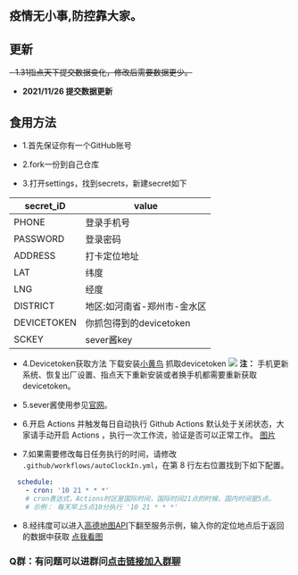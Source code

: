 ## 疫情无小事,防控靠大家。

## 更新
~~- 1.31指点天下提交数据变化，修改后需要数据更少。~~
- **2021/11/26 提交数据更新**

## 食用方法

- 1.首先保证你有一个GitHub账号

- 2.fork一份到自己仓库

- 3.打开settings，找到secrets，新建secret如下

| secret_iD   | value                   |
| ----------- | ----------------------- |
| PHONE       | 登录手机号|
| PASSWORD    | 登录密码|
| ADDRESS     | 打卡定位地址|
| LAT         | 纬度|
| LNG         | 经度|
| DISTRICT    | 地区:如河南省-郑州市-金水区|
| DEVICETOKEN | 你抓包得到的devicetoken|
| SCKEY       | sever酱key|
- 4.Devicetoken获取方法
下载安装[小黄鸟](https://wwi.lanzous.com/iJiYSn5cc5c)
抓取devicetoken
![](https://ae01.alicdn.com/kf/Uaf84ccdb77434a7c922ae1a5320866deG.jpg)
**注：** 手机更新系统、恢复出厂设置、指点天下重新安装或者换手机都需要重新获取devicetoken。
- 5.sever酱使用参见[官网](http://sc.ftqq.com/3.version)。

- 6.开启 Actions 并触发每日自动执行
Github Actions 默认处于关闭状态，大家请手动开启 Actions ，执行一次工作流，验证是否可以正常工作。
[图片](https://s3.ax1x.com/2021/01/27/sxz1IJ.png)

- 7.如果需要修改每日任务执行的时间，请修改 `.github/workflows/autoClockIn.yml`，在第 8 行左右位置找到下如下配置。

```yml
  schedule:
    - cron: '10 21 * * *'
    # cron表达式，Actions时区是国际时间，国际时间21点的时候，国内时间是5点。
    # 示例： 每天早上5点10分执行 '10 21 * * *'
```

- 8.经纬度可以进入[高德地图API](https://developer.amap.com/api/webservice/guide/api/georegeo#geo)下翻至服务示例，输入你的定位地点后于返回的数据中获取
[点我看图](https://s3.ax1x.com/2021/01/28/y9Ml5Q.png)

### Q群：有问题可以进群问[点击链接加入群聊](https://jq.qq.com/?_wv=1027&k=oCdISxo1)
